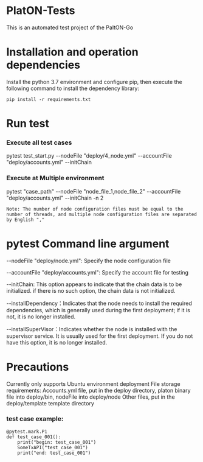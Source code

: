 # PlatON-Tests
This is an automated test project of the PaltON-Go

# Installation and operation dependencies
Install the python 3.7 environment and configure pip, then execute the following command to install the dependency library:

    pip install -r requirements.txt 

# Run test

### Execute all test cases
pytest test_start.py --nodeFile "deploy/4_node.yml" --accountFile "deploy/accounts.yml" --initChain

### Execute at Multiple environment
pytest "case_path" --nodeFile "node_file_1,node_file_2" --accountFile "deploy/accounts.yml" --initChain -n 2

    Note: The number of node configuration files must be equal to the number of threads, and multiple node configuration files are separated by English ","

# pytest Command line argument

--nodeFile "deploy/node.yml": Specify the node configuration file

--accountFile "deploy/accounts.yml": Specify the account file for testing

--initChain: This option appears to indicate that the chain data is to be initialized. if there is no such option, the chain data is not initialized.

--installDependency：Indicates that the node needs to install the required dependencies, which is generally used during the first deployment; if it is not, it is no longer installed.

--installSuperVisor：Indicates whether the node is installed with the supervisor service. It is usually used for the first deployment. If you do not have this option, it is no longer installed.

# Precautions
Currently only supports Ubuntu environment deployment
File storage requirements:
    Accounts.yml file, put in the deploy directory, platon binary file into deploy/bin, nodeFile into deploy/node
    Other files, put in the deploy/template template directory

### test case example:
    @pytest.mark.P1
    def test_case_001():
        print("begin: test_case_001")
        SomeTxAPI("test_case_001")
        print("end: test_case_001")
